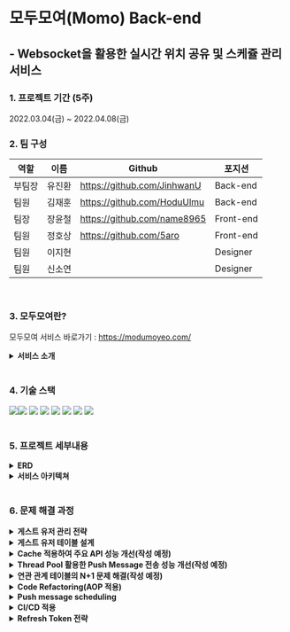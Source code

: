 # 모두모여(Momo) Back-end

## - Websocket을 활용한 실시간 위치 공유 및 스케쥴 관리 서비스

### 1. 프로젝트 기간 (5주)

2022.03.04(금) ~ 2022.04.08(금)
<br>

### 2. 팀 구성

역할 |이름 | Github | 포지션 
-|-|-|- 
부팀장 | 유진환 | https://github.com/JinhwanU | Back-end 
팀원 | 김재훈 | https://github.com/HoduUlmu | Back-end 
팀장 | 장윤철 | https://github.com/name8965 | Front-end 
팀원 | 정호상 | https://github.com/5aro | Front-end
팀원 | 이지현 | | Designer
팀원 | 신소연 | | Designer
<br>

### 3. 모두모여란?

모두모여 서비스 바로가기 : https://modumoyeo.com/



<details>
   <summary><b>서비스 소개</b></summary>
<div markdown="1">

![Instagram post - 1](https://user-images.githubusercontent.com/96904426/163006452-ffe9247f-d09d-4ab7-a5ea-613dd62cb2f4.png)
![Instagram post - 2](https://user-images.githubusercontent.com/96904426/163006459-0afe4e90-c36e-41e2-8b94-fc4a6f556141.png)
![Instagram post - 3](https://user-images.githubusercontent.com/96904426/163006463-ddbf5f39-7605-42df-83ad-c8ac45a40224.png)
![Instagram post - 4](https://user-images.githubusercontent.com/96904426/163006468-79af106f-6476-412a-b140-ae9681a03a53.png)
</div>
</details>
<br>

### 4. 기술 스택

<img src="https://img.shields.io/badge/MYSQL-4479A1?style=for-the-badge&logo=MYSQL&logoColor=white"><img src="https://img.shields.io/badge/Redis-DC382D?style=for-the-badge&logo=Redis&logoColor=white">
<img src="https://img.shields.io/badge/amazons3-569A31?style=for-the-badge&logo=amazons3&logoColor=white">
<img src="https://img.shields.io/badge/Firebase-FFCA28?style=for-the-badge&logo=Firebase&logoColor=white">
<img src="https://img.shields.io/badge/Spring-6DB33F?style=for-the-badge&logo=Spring&logoColor=white">
<img src="https://img.shields.io/badge/SpringBoot-6DB33F?style=for-the-badge&logo=SpringBoot&logoColor=white">
<img src="https://img.shields.io/badge/amazonaws-232F3E?style=for-the-badge&logo=amazonaws&logoColor=white">
<img src="https://img.shields.io/badge/GitHubActions-2088FF?style=for-the-badge&logo=GitHubActions&logoColor=white">
<br><br>

### 5. 프로젝트 세부내용

<details>
<summary><b>ERD</b></summary>
<div markdown="1">       

![image](https://user-images.githubusercontent.com/96904426/163010210-9c0e64a5-6ec5-4baf-a9ae-ebe9a1fb6672.png)

</div>
</details>

<details>
<summary><b>서비스 아키텍쳐</b></summary>
<div markdown="1">       

![1](https://user-images.githubusercontent.com/96904426/163008538-17a5043f-f048-451d-9f67-e51afa3bb475.png)

</div>
</details>
<br>

### 6. 문제 해결 과정

<details>
<summary><b>게스트 유저 관리 전략</b></summary>
<div markdown="1">       

<b><h3>문제 상황</h3></b>
유저 편의성 및 접근성을 위해 Guest User 기능의 필요성을 인식<br>
이에, Guest User 데이터를 어떻게 관리하는 것이 좋을지에 대한 고민

<b><h3>해결 방안</h3></b>

1. Redis 사용<br>
   클라이언트에게 요청을 받으면 해당 정보를 Redis에 저장하고 저장된 데이터는 일정 시간이 지난 후 만료되도록 설계<br>
   MySQL DB에서 게스트 유저 정보를 생성 및 삭제 하는 것보다 더 빠르고 적은 비용으로 관리할 수 있다고 판단하였다<br>
   다만, I/O가 많이 발생하는 데이터가 아니기 때문에 Redis에 적합하지 않고 게스트 유저 데이터를 활용할 수 없다는 문제가 존재했다 <br>
2. Guest User Pool을 생성하여 클라이언트가 요청 시 임의의 Guest Id 할당(MySQL) <br>
   게임 개발에서 주로 사용하는 Object pooling 기법과 thread pool에서 착안<br>
   관리 측면에서 문제가 발생할 여지가 많았고, 이전 방법과 마찬가지로 게스트 user 데이터를 추후 활용할 수 없다는 문제가 존재했다<br>
3. 클라이언트가 요청 시 생성하여 관리하는 일반적인 방법(MySQL)<br>
   redis를 사용하는 것보다 성능면에서 조금 부족하지만 게스트 유저 데이터를 삭제하지 않고 쌓아두어 추후 활용할 수 있으며,2번 방식보다 데이터 관리가 용이하다는 장점이 존재했다<br>

<b><h3>의견 결정</h3></b>
위 세 가지 방법들을 종합하여 고민한 결과 게스트 유저 기능에서는 I/O 성능보다 데이터 관리와 활용성이 더 중요하다고 판단하여 세번째 방법을 채택하기로 결정
<br><br><hr>
   
</div>
</details>

<details>
<summary><b>게스트 유저 테이블 설계</b></summary>
<div markdown="1">       

<b><h3>문제 상황</h3></b>
게스트 유저 관리 전략에 대한 의견 결정으로 MySQL을 사용하기로 하였으나 테이블 설계에서 어려움을 겪음<br>
테이블 설계에 주로 사용했던 연관 관계 매핑 기법으로 문제 해결하려 했으나 테이블의 복잡도가 상승하여 다른 방안을 모색하기로 함
<b><h3>해결 방안</h3></b>

상속 관계 매핑에 대해서 알게되었고, 그 중 두 가지 방법 중 적합한 것을 선택하기로 했다.
1. 조인 테이블 전략<br>
   테이블의 정규화 및 외래키 참조 무결성 제약 조건에 위배되지 않는다는 장점이 있지만 조인으로 인한 성능 저하가 예상됨<br>
   
2. 단일 테이블 전략<br>
   단일 테이블로 관리하기 때문에 조인 테이블 전략에 비해 더 나은 조회 성능을 가지고 있다<br>
   단점으로는 자식 엔티티가 매핑한 컬럼은 모두 null을 허용해야 한다

<b><h3>의견 결정</h3></b>
유저 정보에 null을 적용하기는 불가능하다고 판단하여 조인 테이블 전략을 채택하였다<br>
그 결과 다음과 같이 간단한 테이블이 설계되었다 (기존에는 4~5개 이상의 테이블이 생성되고 연관관계가 복잡했음)<br>
![image](https://user-images.githubusercontent.com/96904426/163033508-098060da-8bbc-4fdf-a25a-33510ac50461.png)
   
<br><br><hr>
</div>
</details>

<details>
<summary><b>Cache 적용하여 주요 API 성능 개선(작성 예정)</b></summary>
<div markdown="1">       

<b><h3>문제 상황</h3></b>
<b><h3>해결 방안</h3></b>
<b><h3>의견 결정</h3></b>
   
<br><br><hr>
</div>
</details>


<details>
<summary><b>Thread Pool 활용한 Push Message 전송 성능 개선(작성 예정)</b></summary>
<div markdown="1">       

<b><h3>문제 상황</h3></b>
<b><h3>해결 방안</h3></b>
<b><h3>의견 결정</h3></b>
   
<br><br><hr>
</div>
</details>


<details>
<summary><b>연관 관계 테이블의 N+1 문제 해결(작성 예정)</b></summary>
<div markdown="1">       

<b><h3>문제 상황</h3></b>
<b><h3>해결 방안</h3></b>
<b><h3>의견 결정</h3></b>
   
<br><br><hr>
</div>
</details>



<details>
<summary><b>Code Refactoring(AOP 적용)</b></summary>
<div markdown="1">

<b><h3>문제 상황</h3></b>
API를 호출한 클라이언트의 `로그인 여부 판단`과 `Request Dto`에 대한 검증과 같은 주 기능이 아닌 `부가 기능`이 여러 컨트롤러의 `API에서 반복적인 코드`로 적용되어 있음
<b><h3>해결 방안</h3></b>
1. 포인트컷 지시자로 execution을 이용해 적용할 메소드를 지정
2. 포인트컷 지시자로 @annotation을 이용해 적용할 메소드를 지정

### ✅ 의견 결정
- `execution`을 이용하면 메소드만 보고는 dto 검증과 로그인 판단 여부에 대한 처리가 이루어지는지 알 수 없음.
- 해당 부가 기능들은 직관적으로 `동작하고 있다고 나타낼 필요`가 있다고 판단.
<aside>
💡 annotation을 생성한 뒤 해당 annotation을 pointcut으로 지시해 aop로 처리함.
annotation을 pointcut으로 지시한 이유는 적용된 메소드에 어떤 부가 동작들이 처리되고 있는지를 직관적으로 알 수 있도록 하기 위해서임.

</aside>
<br><br><hr>
</div>
</details>

<details>
<summary><b>Push message scheduling</b></summary>
<div markdown="1">  
   
### 🔍 도입 이유

사용자는 모임 생성 시 `자신이 설정했던 시간`에 `push message`를 받게 된다

이 때, 사용자가 어느 시점에 모임을 생성할 지 모르기 때문에 서버에서는 `주기적으로` 현재 생성된 모임 data를 확인하고 시간이 되면 `push message를 전송`해야 한다

### ⚠️ 문제 상황

1. Spring에서 제공하는 `스케쥴러(@Scheduled)`를 사용하면 일정 주기마다 반복적으로 코드 실행이 가능하지만 `일회성으로는 사용할 수 없다`.

2. 스케쥴러의 원활한 작동을 위해서는 `약속 당일 생성하는 모임에 제한`을 두어야 한다 
( ex: 현재 시간을 기준으로 30분 이후에 예정된 모임은 생성할 수 없다)

### 🧭 해결 방안

1. 스케쥴러를 사용해 주기적으로 DB를 조회한 뒤, Timer 혹은 ScheduledExecutorService를 사용하여 push 전송을 예약한다.
2. 유저에게 제한 사항을 적용하되, 서비스 이용에 불편을 느끼지 않게끔 scheduling한다

### 💬 의견 조율

- `Timer`는 `Single Thread`이므로 한 번에 많은 알람 요청이 왔을 때 처리 시간이 많이 소요된다
- `ScheduledExecutorService`는 multi-thread로 작업 가능하여 처리속도는 빠르지만 `Thread 관리가 필수적`이다
- 매 `5~10분`마다 Scheduling하게 되면 유저가 불편함을 느끼지 않을 뿐더러, 한 번의 주기에 적당한 양의 작업을 처리하게 된다.(한번에 처리하는 작업량이 많을 수록 에러 위험도 증가)

### ✅ 의견 결정

<aside>
💡 Scheduling 주기는 5~10분으로 결정
ScheduledExecutorService를 사용해 multi-thread 환경에서 push 전송 예약을 하기로 결정.
하지만, 현재 해당 서비스에 몇 개의 Thread를 할당하는 것이 적당한지 몰라 스트레스 테스트 후 결정하기로 함

</aside>
   
<br><br><hr>
</div>
</details>



<details>
<summary><b>CI/CD 적용</b></summary>
<div markdown="1">       

### 🔍 도입 이유

`배포 자동화`를 통해 효율적인 협업 및 작업 환경을 구축하기 위함

### ⚠️ 문제 상황

`Front-end와 협업` 시 코드 배포를 해야하는 상황이 빈번히 발생

filezila를 통한 수동 배포와 배포 이후 에러 확인되어 재배포하는 일이 잦아짐에 따라 `배포에 많은 시간이 소요`됨

### 🧭 해결 방안

1. Jenkins
2. Github Actions

### 💬 의견 조율

- `Jenkins`를 사용하기 위해선 `서버 설치`가 필요
- `Jenkins`는 `Docker 환경`에서 실행하는 것이 좋음(호환성 issue)
- `Github Actions`는 별다른 설치 및 `복잡한 절차 없이 사용` 가능하다
- `팀원 한명의 이탈`로 인해 개발 인프라에 많은 시간을 할애할 수 없다

### ✅ 의견 결정

<aside>
💡 처음에는 Jenkins를 우선순위로 두었지만, 시간적 제약(서버 설치, Docker 환경 구성)으로 인해 Github Actions를 사용하기로 결정

</aside>
   
<br><br><hr>
</div>
</details>

<details>
<summary><b>Refresh Token 전략</b></summary>
<div markdown="1">       

### 🔍 도입 이유

`refresh token`과 `access token`의 보안 강화

### ⚠️ 문제 상황

refresh token과 access token 모두 header에 담아 클라이언트의 local storage에 저장할 경우 `XSS 공격에 취약`해짐

### 🧭 해결 방안

1. refresh token은 http-only cookie에 access token은 헤더에 담아 보내기
2. 실제 refresh token 값은 db에 저장 후 해당 index만 http-only 쿠키에 저장

### 💬 의견 조율

- access token에 `최소한의 유저 정보`만이 들어가야함(sub: email -> db id로 변경)

### ✅ 의견 결정

<aside>
💡 access token은 해당 유저의 db id값을 subject로, 권한(user,guest)을 claim으로 가지며 header에 실림. refresh token은 유저 정보는 가지지 않으며 http-only cookie에 저장.

</aside>
   
<br><br><hr>
</div>
</details>
